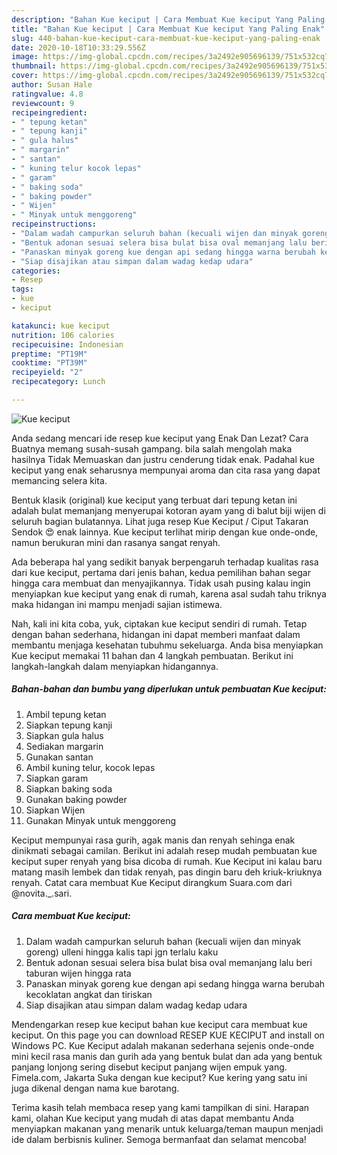 ```yaml
---
description: "Bahan Kue keciput | Cara Membuat Kue keciput Yang Paling Enak"
title: "Bahan Kue keciput | Cara Membuat Kue keciput Yang Paling Enak"
slug: 440-bahan-kue-keciput-cara-membuat-kue-keciput-yang-paling-enak
date: 2020-10-18T10:33:29.556Z
image: https://img-global.cpcdn.com/recipes/3a2492e905696139/751x532cq70/kue-keciput-foto-resep-utama.jpg
thumbnail: https://img-global.cpcdn.com/recipes/3a2492e905696139/751x532cq70/kue-keciput-foto-resep-utama.jpg
cover: https://img-global.cpcdn.com/recipes/3a2492e905696139/751x532cq70/kue-keciput-foto-resep-utama.jpg
author: Susan Hale
ratingvalue: 4.8
reviewcount: 9
recipeingredient:
- " tepung ketan"
- " tepung kanji"
- " gula halus"
- " margarin"
- " santan"
- " kuning telur kocok lepas"
- " garam"
- " baking soda"
- " baking powder"
- " Wijen"
- " Minyak untuk menggoreng"
recipeinstructions:
- "Dalam wadah campurkan seluruh bahan (kecuali wijen dan minyak goreng) ulleni hingga kalis tapi jgn terlalu kaku"
- "Bentuk adonan sesuai selera bisa bulat bisa oval memanjang lalu beri taburan wijen hingga rata"
- "Panaskan minyak goreng kue dengan api sedang hingga warna berubah kecoklatan angkat dan tiriskan"
- "Siap disajikan atau simpan dalam wadag kedap udara"
categories:
- Resep
tags:
- kue
- keciput

katakunci: kue keciput 
nutrition: 106 calories
recipecuisine: Indonesian
preptime: "PT19M"
cooktime: "PT39M"
recipeyield: "2"
recipecategory: Lunch

---
```



![Kue keciput](https://img-global.cpcdn.com/recipes/3a2492e905696139/751x532cq70/kue-keciput-foto-resep-utama.jpg)

Anda sedang mencari ide resep kue keciput yang Enak Dan Lezat? Cara Buatnya memang susah-susah gampang. bila salah mengolah maka hasilnya Tidak Memuaskan dan justru cenderung tidak enak. Padahal kue keciput yang enak seharusnya mempunyai aroma dan cita rasa yang dapat memancing selera kita.

Bentuk klasik (original) kue keciput yang terbuat dari tepung ketan ini adalah bulat memanjang menyerupai kotoran ayam yang di balut biji wijen di seluruh bagian bulatannya. Lihat juga resep Kue Keciput / Ciput Takaran Sendok 😍 enak lainnya. Kue keciput terlihat mirip dengan kue onde-onde, namun berukuran mini dan rasanya sangat renyah.

Ada beberapa hal yang sedikit banyak berpengaruh terhadap kualitas rasa dari kue keciput, pertama dari jenis bahan, kedua pemilihan bahan segar hingga cara membuat dan menyajikannya. Tidak usah pusing kalau ingin menyiapkan kue keciput yang enak di rumah, karena asal sudah tahu triknya maka hidangan ini mampu menjadi sajian istimewa.


Nah, kali ini kita coba, yuk, ciptakan kue keciput sendiri di rumah. Tetap dengan bahan sederhana, hidangan ini dapat memberi manfaat dalam membantu menjaga kesehatan tubuhmu sekeluarga. Anda bisa menyiapkan Kue keciput memakai 11 bahan dan 4 langkah pembuatan. Berikut ini langkah-langkah dalam menyiapkan hidangannya.

<!--inarticleads1-->

##### Bahan-bahan dan bumbu yang diperlukan untuk pembuatan Kue keciput:

1. Ambil  tepung ketan
1. Siapkan  tepung kanji
1. Siapkan  gula halus
1. Sediakan  margarin
1. Gunakan  santan
1. Ambil  kuning telur, kocok lepas
1. Siapkan  garam
1. Siapkan  baking soda
1. Gunakan  baking powder
1. Siapkan  Wijen
1. Gunakan  Minyak untuk menggoreng


Keciput mempunyai rasa gurih, agak manis dan renyah sehinga enak dinikmati sebagai camilan. Berikut ini adalah resep mudah pembuatan kue keciput super renyah yang bisa dicoba di rumah. Kue Keciput ini kalau baru matang masih lembek dan tidak renyah, pas dingin baru deh kriuk-kriuknya renyah. Catat cara membuat Kue Keciput dirangkum Suara.com dari @novita._.sari. 

<!--inarticleads2-->

##### Cara membuat Kue keciput:

1. Dalam wadah campurkan seluruh bahan (kecuali wijen dan minyak goreng) ulleni hingga kalis tapi jgn terlalu kaku
1. Bentuk adonan sesuai selera bisa bulat bisa oval memanjang lalu beri taburan wijen hingga rata
1. Panaskan minyak goreng kue dengan api sedang hingga warna berubah kecoklatan angkat dan tiriskan
1. Siap disajikan atau simpan dalam wadag kedap udara


Mendengarkan resep kue keciput bahan kue keciput cara membuat kue keciput. On this page you can download RESEP KUE KECIPUT and install on Windows PC. Kue Keciput adalah makanan sederhana sejenis onde-onde mini kecil rasa manis dan gurih ada yang bentuk bulat dan ada yang bentuk panjang lonjong sering disebut keciput panjang wijen empuk yang. Fimela.com, Jakarta Suka dengan kue keciput? Kue kering yang satu ini juga dikenal dengan nama kue barotang. 

Terima kasih telah membaca resep yang kami tampilkan di sini. Harapan kami, olahan Kue keciput yang mudah di atas dapat membantu Anda menyiapkan makanan yang menarik untuk keluarga/teman maupun menjadi ide dalam berbisnis kuliner. Semoga bermanfaat dan selamat mencoba!
